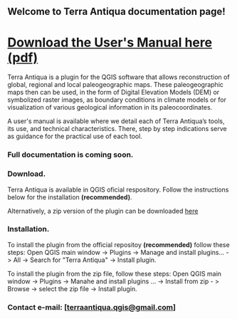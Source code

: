 ## Welcome to Terra Antiqua documentation page!
# [Download the User's Manual here (pdf)](https://docs.google.com/document/d/1YauPn7iQ0677rOtbOIaBTwIBDpbLUAMyk4xwNpCGcGU/edit?usp=sharing)
Terra Antiqua is a plugin for the QGIS software  that allows reconstruction of global, regional and local  paleogeographic maps. These paleogeographic maps then can be used, in the form of Digital Elevation Models (DEM) or symbolized raster images, as boundary conditions in climate models or for visualization of various geological information in its paleocoordinates. 

A user's manual is available where we detail each of Terra Antiqua’s tools, its use, and technical characteristics. There, step by step indications serve as guidance for the practical use of each tool.


### Full documentation is coming soon.

### Download.
Terra Antiqua is available in QGIS oficial respository. Follow the instructions below for the installation **(recommended)**.

Alternatively, a zip version of the plugin can be downloaded [here](https://github.com/jaminzoda/terra-antiqua-documentation/blob/dcd3e249dc2265eaaa7325d0e60017dd40ce28af/terra_antiqua_v1.0.zip)

### Installation.
To install the plugin from the official repositoy **(recommended)** follow these steps: Open QGIS main window -> Plugins -> Manage and install plugins... -> All -> Search for "Terra Antiqua" -> Install plugin.

To install the plugin from the zip file, follow these steps: Open QGIS main window -> Plugins -> Manahe and install plugins … -> Install from zip - > Browse -> select the zip file -> Install plugin.

### Contact e-mail: [terraantiqua.qgis@gmail.com]
